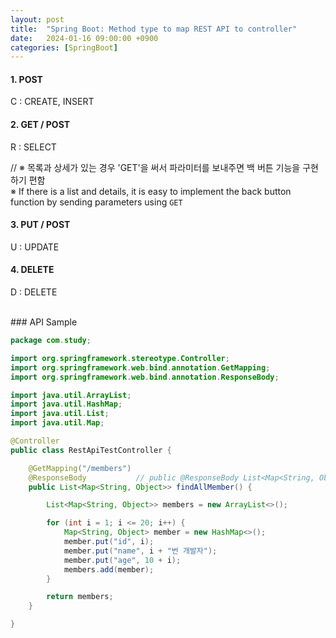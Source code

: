 ```yaml
---
layout: post
title:  "Spring Boot: Method type to map REST API to controller"
date:   2024-01-16 09:00:00 +0900
categories: [SpringBoot]
---
```


#### 1. POST   
C : CREATE, INSERT   
   
#### 2. GET / POST   
R : SELECT   
   
// ※ 목록과 상세가 있는 경우 'GET'을 써서 파라미터를 보내주면 백 버튼 기능을 구현하기 편함   
※ If there is a list and details, it is easy to implement the back button function by sending parameters using `GET`   
   
#### 3. PUT / POST   
U : UPDATE   
   
#### 4. DELETE   
D : DELETE   
   
<br />
### API Sample   
   
```java
package com.study;

import org.springframework.stereotype.Controller;
import org.springframework.web.bind.annotation.GetMapping;
import org.springframework.web.bind.annotation.ResponseBody;

import java.util.ArrayList;
import java.util.HashMap;
import java.util.List;
import java.util.Map;

@Controller
public class RestApiTestController {

    @GetMapping("/members")
    @ResponseBody           // public @ResponseBody List<Map<String, Object>> findAllMember()와 같이 리턴 타입 앞에도 선언 가능
    public List<Map<String, Object>> findAllMember() {

        List<Map<String, Object>> members = new ArrayList<>();

        for (int i = 1; i <= 20; i++) {
            Map<String, Object> member = new HashMap<>();
            member.put("id", i);
            member.put("name", i + "번 개발자");
            member.put("age", 10 + i);
            members.add(member);
        }

        return members;
    }

}
```
